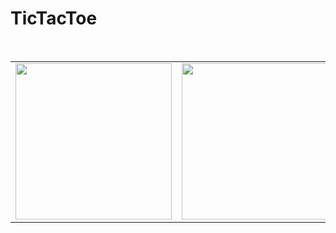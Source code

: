 # TicTacToe


<br>

||  ||
|--|--|--|
| <img src="https://user-images.githubusercontent.com/99007231/184290504-32cb8b6f-a1b6-4aa1-af41-63587d5221f1.png" width=250px> |<img src="https://user-images.githubusercontent.com/99007231/184290492-09fb84c9-d5e9-437f-8766-15568447d37a.png" width=250px> | <img src="https://user-images.githubusercontent.com/99007231/184290511-d0a371d5-a918-4d3c-9119-fefac4226d0d.png" width=250px> | 
<br>
<br>
